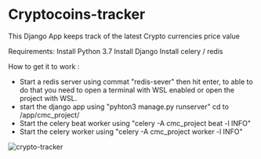 # Cryptocoins-tracker
This Django App keeps track of the latest Crypto currencies price value

Requirements:
Install Python 3.7
Install Django
Install celery / redis


How to get it to work :
- Start a redis server using commat "redis-sever" then hit enter, to able to do that you need to open a terminal with WSL enabled or open the project with WSL.
- start the django app using "pyhton3 manage.py runserver" cd to /app/cmc_project/
- Start the celery beat worker using "celery -A cmc_project beat -l INFO"
- Start the celery worker using "celery -A cmc_project worker -l INFO"

![crypto-tracker](https://user-images.githubusercontent.com/22933014/168347180-b21c54df-02bf-43d8-a535-cd86e0ae8978.PNG)
